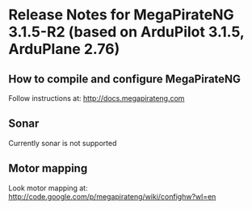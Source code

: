 # Release Notes for MegaPirateNG 3.1.5-R2 (based on ArduPilot 3.1.5, ArduPlane 2.76)

## How to compile and configure MegaPirateNG
Follow instructions at: http://docs.megapirateng.com


## Sonar
Currently sonar is not supported

## Motor mapping
Look motor mapping at: http://code.google.com/p/megapirateng/wiki/confighw?wl=en